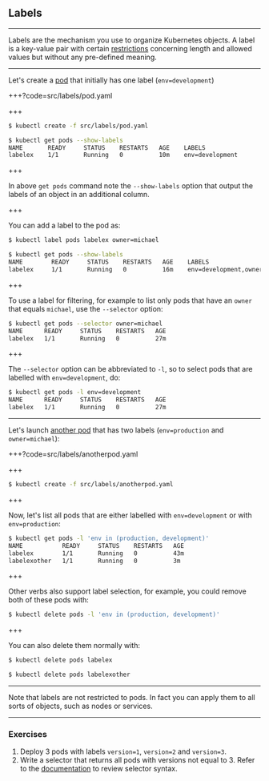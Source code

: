 ## Labels

---

Labels are the mechanism you use to organize Kubernetes objects. A label is a key-value
pair with certain [restrictions](https://kubernetes.io/docs/concepts/overview/working-with-objects/labels/#syntax-and-character-set)
concerning length and allowed values but without any pre-defined meaning.

---

Let's create a [pod](src/labels/pod.yaml) that initially has one label (`env=development`)

+++?code=src/labels/pod.yaml

+++

```bash
$ kubectl create -f src/labels/pod.yaml

$ kubectl get pods --show-labels
NAME       READY     STATUS    RESTARTS   AGE    LABELS
labelex    1/1       Running   0          10m    env=development
```

+++

In above `get pods` command note the `--show-labels` option that output the
labels of an object in an additional column.

+++

You can add a label to the pod as:

```bash
$ kubectl label pods labelex owner=michael

$ kubectl get pods --show-labels
NAME        READY     STATUS    RESTARTS   AGE    LABELS
labelex     1/1       Running   0          16m    env=development,owner=michael
```

+++

To use a label for filtering, for example to list only pods that have an
`owner` that equals `michael`, use the `--selector` option:

```bash
$ kubectl get pods --selector owner=michael
NAME      READY     STATUS    RESTARTS   AGE
labelex   1/1       Running   0          27m
```

+++

The `--selector` option can be abbreviated to `-l`, so to select pods that are
labelled with `env=development`, do:

```bash
$ kubectl get pods -l env=development
NAME      READY     STATUS    RESTARTS   AGE
labelex   1/1       Running   0          27m
```

---

Let's launch [another pod](src/labels/anotherpod.yaml)
that has two labels (`env=production` and `owner=michael`):

+++?code=src/labels/anotherpod.yaml

+++

```bash
$ kubectl create -f src/labels/anotherpod.yaml
```

+++

Now, let's list all pods that are either labelled with `env=development` or with
`env=production`:

```bash
$ kubectl get pods -l 'env in (production, development)'
NAME           READY     STATUS    RESTARTS   AGE
labelex        1/1       Running   0          43m
labelexother   1/1       Running   0          3m
```

+++

Other verbs also support label selection, for example, you could
remove both of these pods with:

```bash
$ kubectl delete pods -l 'env in (production, development)'
```

+++

You can also delete them normally with:

```bash
$ kubectl delete pods labelex

$ kubectl delete pods labelexother
```

---

Note that labels are not restricted to pods. In fact you can apply them to
all sorts of objects, such as nodes or services.

---

### Exercises 

1. Deploy 3 pods with labels `version=1`, `version=2` and `version=3`.
1. Write a selector  that returns all pods with versions not equal to 3. Refer to the [documentation](https://kubernetes.io/docs/concepts/overview/working-with-objects/labels/#label-selectors) to review selector syntax.
